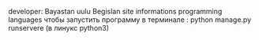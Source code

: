 developer: Bayastan uulu Begislan
site informations programming languages 
чтобы запустить программу в терминале : python manage.py runservere (в линукс python3)
